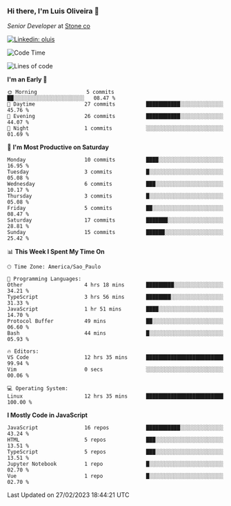 ### Hi there, I'm Luis Oliveira 👋
*Senior Developer* at [Stone co](https://www.stone.com.br)  

[![Linkedin: oluis](https://img.shields.io/badge/-ooluis-blue?style=flat-square&logo=Linkedin&logoColor=white&link=https://www.linkedin.com/in/ooluis)](https://www.linkedin.com/in/ooluis/)

<!--START_SECTION:waka-->
![Code Time](http://img.shields.io/badge/Code%20Time-2%2C870%20hrs%209%20mins-blue)

![Lines of code](https://img.shields.io/badge/From%20Hello%20World%20I%27ve%20Written-301.4%20thousand%20lines%20of%20code-blue)

**I'm an Early 🐤** 

```text
🌞 Morning                5 commits           ██░░░░░░░░░░░░░░░░░░░░░░░   08.47 % 
🌆 Daytime                27 commits          ███████████░░░░░░░░░░░░░░   45.76 % 
🌃 Evening                26 commits          ███████████░░░░░░░░░░░░░░   44.07 % 
🌙 Night                  1 commits           ░░░░░░░░░░░░░░░░░░░░░░░░░   01.69 % 
```
📅 **I'm Most Productive on Saturday** 

```text
Monday                   10 commits          ████░░░░░░░░░░░░░░░░░░░░░   16.95 % 
Tuesday                  3 commits           █░░░░░░░░░░░░░░░░░░░░░░░░   05.08 % 
Wednesday                6 commits           ███░░░░░░░░░░░░░░░░░░░░░░   10.17 % 
Thursday                 3 commits           █░░░░░░░░░░░░░░░░░░░░░░░░   05.08 % 
Friday                   5 commits           ██░░░░░░░░░░░░░░░░░░░░░░░   08.47 % 
Saturday                 17 commits          ███████░░░░░░░░░░░░░░░░░░   28.81 % 
Sunday                   15 commits          ██████░░░░░░░░░░░░░░░░░░░   25.42 % 
```


📊 **This Week I Spent My Time On** 

```text
🕑︎ Time Zone: America/Sao_Paulo

💬 Programming Languages: 
Other                    4 hrs 18 mins       █████████░░░░░░░░░░░░░░░░   34.21 % 
TypeScript               3 hrs 56 mins       ████████░░░░░░░░░░░░░░░░░   31.33 % 
JavaScript               1 hr 51 mins        ████░░░░░░░░░░░░░░░░░░░░░   14.70 % 
Protocol Buffer          49 mins             ██░░░░░░░░░░░░░░░░░░░░░░░   06.60 % 
Bash                     44 mins             █░░░░░░░░░░░░░░░░░░░░░░░░   05.93 % 

🔥 Editors: 
VS Code                  12 hrs 35 mins      █████████████████████████   99.94 % 
Vim                      0 secs              ░░░░░░░░░░░░░░░░░░░░░░░░░   00.06 % 

💻 Operating System: 
Linux                    12 hrs 35 mins      █████████████████████████   100.00 % 
```

**I Mostly Code in JavaScript** 

```text
JavaScript               16 repos            ███████████░░░░░░░░░░░░░░   43.24 % 
HTML                     5 repos             ███░░░░░░░░░░░░░░░░░░░░░░   13.51 % 
TypeScript               5 repos             ███░░░░░░░░░░░░░░░░░░░░░░   13.51 % 
Jupyter Notebook         1 repo              █░░░░░░░░░░░░░░░░░░░░░░░░   02.70 % 
Vue                      1 repo              █░░░░░░░░░░░░░░░░░░░░░░░░   02.70 % 
```




 Last Updated on 27/02/2023 18:44:21 UTC
<!--END_SECTION:waka-->
